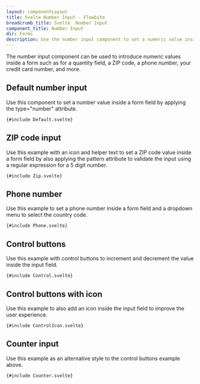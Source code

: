 ```yaml
---
layout: componentLayout
title: Svelte Number Input - Flowbite
breadcrumb_title: Svelte  Number Input
component_title: Number Input
dir: Forms
description: Use the number input component to set a numeric value inside a form field based on multiple styles, variants, and layouts that can be used in product pages, forms, and more
---
```


<script>
  import { TableProp, TableDefaultRow,  CompoAttributesViewer, GitHubCompoLinks, Seealso } from '../../utils'

  const components = 'Input'
  const relatedLinks = ['/docs/forms/input-field','/docs/forms/floating-label', '/docs/extend/tags' ]
</script>

The number input component can be used to introduce numeric values inside a form such as for a quantity field, a ZIP code, a phone number, your credit card number, and more.

## Default number input

Use this component to set a number value inside a form field by applying the type="number" attribute.

```svelte example
{#include Default.svelte}
```

## ZIP code input

Use this example with an icon and helper text to set a ZIP code value inside a form field by also applying the pattern attribute to validate the input using a regular expression for a 5 digit number.

```svelte example
{#include Zip.svelte}
```

## Phone number

Use this example to set a phone number inside a form field and a dropdown menu to select the country code.

```svelte example class="h-64"
{#include Phone.svelte}
```

## Control buttons

Use this example with control buttons to increment and decrement the value inside the input field.

```svelte example
{#include Control.svelte}
```

## Control buttons with icon

Use this example to also add an icon inside the input field to improve the user experience.

```svelte example
{#include ControlIcon.svelte}
```

## Counter input

Use this example as an alternative style to the control buttons example above.

```svelte example
{#include Counter.svelte}
```
